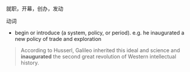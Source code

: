 就职，开幕，创办，发动

动词
- begin or introduce (a system, policy, or period).
e.g. he inaugurated a new policy of trade and exploration

> According to Husserl, Galileo inherited this ideal and science and **inaugurated** the second great revolution of Western intellectual history.